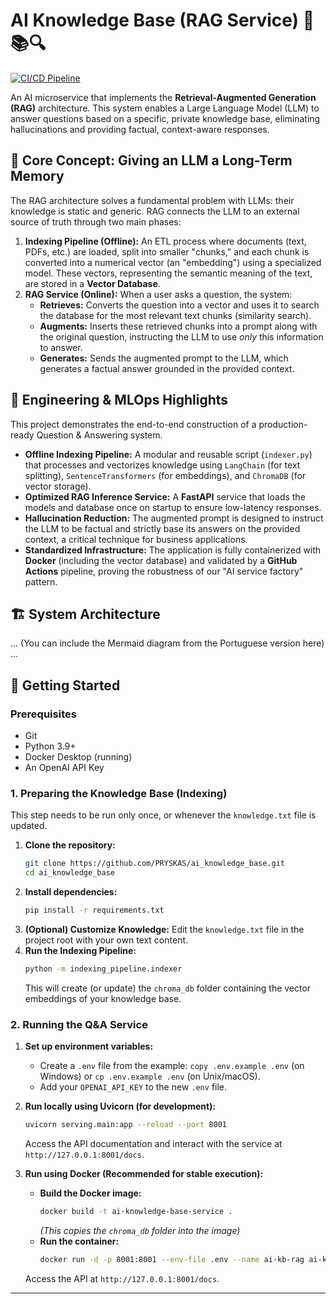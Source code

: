 # AI Knowledge Base (RAG Service) 🧠📚🔍

[![CI/CD Pipeline](https://github.com/PRYSKAS/ai_knowledge_base/actions/workflows/ci.yml/badge.svg)](https://github.com/PRYSKAS/ai_knowledge_base/actions)

An AI microservice that implements the **Retrieval-Augmented Generation (RAG)** architecture. This system enables a Large Language Model (LLM) to answer questions based on a specific, private knowledge base, eliminating hallucinations and providing factual, context-aware responses.

## 🧠 Core Concept: Giving an LLM a Long-Term Memory

The RAG architecture solves a fundamental problem with LLMs: their knowledge is static and generic. RAG connects the LLM to an external source of truth through two main phases:

1.  **Indexing Pipeline (Offline):** An ETL process where documents (text, PDFs, etc.) are loaded, split into smaller "chunks," and each chunk is converted into a numerical vector (an "embedding") using a specialized model. These vectors, representing the semantic meaning of the text, are stored in a **Vector Database**.
2.  **RAG Service (Online):** When a user asks a question, the system:
    * **Retrieves:** Converts the question into a vector and uses it to search the database for the most relevant text chunks (similarity search).
    * **Augments:** Inserts these retrieved chunks into a prompt along with the original question, instructing the LLM to use *only* this information to answer.
    * **Generates:** Sends the augmented prompt to the LLM, which generates a factual answer grounded in the provided context.

## 🚀 Engineering & MLOps Highlights

This project demonstrates the end-to-end construction of a production-ready Question & Answering system.

* **Offline Indexing Pipeline:** A modular and reusable script (`indexer.py`) that processes and vectorizes knowledge using `LangChain` (for text splitting), `SentenceTransformers` (for embeddings), and `ChromaDB` (for vector storage).
* **Optimized RAG Inference Service:** A **FastAPI** service that loads the models and database once on startup to ensure low-latency responses.
* **Hallucination Reduction:** The augmented prompt is designed to instruct the LLM to be factual and strictly base its answers on the provided context, a critical technique for business applications.
* **Standardized Infrastructure:** The application is fully containerized with **Docker** (including the vector database) and validated by a **GitHub Actions** pipeline, proving the robustness of our "AI service factory" pattern.

## 🏗️ System Architecture
... (You can include the Mermaid diagram from the Portuguese version here) ...

## 🏁 Getting Started

### Prerequisites

* Git
* Python 3.9+
* Docker Desktop (running)
* An OpenAI API Key

### 1. Preparing the Knowledge Base (Indexing)

This step needs to be run only once, or whenever the `knowledge.txt` file is updated.

1.  **Clone the repository:**
    ```bash
    git clone https://github.com/PRYSKAS/ai_knowledge_base.git
    cd ai_knowledge_base
    ```
2.  **Install dependencies:**
    ```bash
    pip install -r requirements.txt
    ```
3.  **(Optional) Customize Knowledge:** Edit the `knowledge.txt` file in the project root with your own text content.
4.  **Run the Indexing Pipeline:**
    ```bash
    python -m indexing_pipeline.indexer
    ```
    This will create (or update) the `chroma_db` folder containing the vector embeddings of your knowledge base.

### 2. Running the Q&A Service

1.  **Set up environment variables:**
    * Create a `.env` file from the example: `copy .env.example .env` (on Windows) or `cp .env.example .env` (on Unix/macOS).
    * Add your `OPENAI_API_KEY` to the new `.env` file.

2.  **Run locally using Uvicorn (for development):**
    ```bash
    uvicorn serving.main:app --reload --port 8001
    ```
    Access the API documentation and interact with the service at `http://127.0.0.1:8001/docs`.

3.  **Run using Docker (Recommended for stable execution):**
    * **Build the Docker image:**
        ```bash
        docker build -t ai-knowledge-base-service .
        ```
        *(This copies the `chroma_db` folder into the image)*
    * **Run the container:**
        ```bash
        docker run -d -p 8001:8001 --env-file .env --name ai-kb-rag ai-knowledge-base-service
        ```
    Access the API at `http://127.0.0.1:8001/docs`.

---